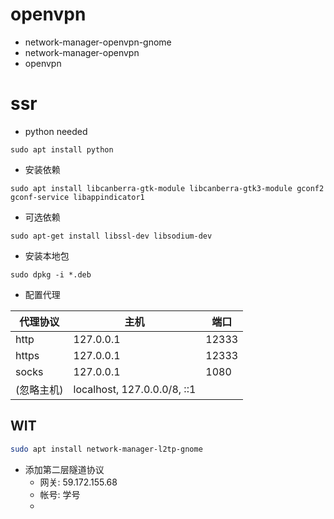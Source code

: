 # openvpn
- network-manager-openvpn-gnome
- network-manager-openvpn
- openvpn


# ssr
- python needed
```shell
sudo apt install python
```
- 安装依赖
```shell
sudo apt install libcanberra-gtk-module libcanberra-gtk3-module gconf2 gconf-service libappindicator1
```
- 可选依赖
```shell
sudo apt-get install libssl-dev libsodium-dev
```
- 安装本地包
```shell
sudo dpkg -i *.deb
```
- 配置代理

| 代理协议 | 主机 | 端口 |
| - | - | - |
| http | 127.0.0.1 | 12333 |
| https | 127.0.0.1 | 12333 |
| socks | 127.0.0.1 | 1080 |
| (忽略主机) |localhost, 127.0.0.0/8, ::1| |

## WIT
```bash
sudo apt install network-manager-l2tp-gnome
```
- 添加第二层隧道协议
  - 网关: 59.172.155.68
  - 帐号: 学号
  - 
